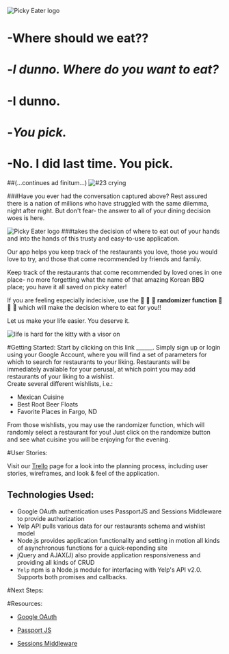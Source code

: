 ![Picky Eater logo](https://i.imgur.com/Z3CYOSZ.png)

# -Where should we eat??
# -_I dunno. Where do you want to eat?_
# -I dunno.
# -_You pick._
# -No. I did last time. You pick.


##(...continues ad finitum...)
![#23 crying](https://i.imgur.com/q767fPH.jpg)


###Have you ever had the conversation captured above? Rest assured there is a nation of millions who have struggled with the same dilemma, night after night. But don't fear- the answer to all of your dining decision woes is here.

![Picky Eater logo](https://i.imgur.com/Z3CYOSZ.png)
###takes the decision of where to eat out of your hands and into the hands of this trusty and easy-to-use application. 

Our app helps you keep track of the restaurants you love, those you would love to try, and those that come recommended by friends and family.

Keep track of the restaurants that come recommended by loved ones in one place- no more forgetting what the name of that amazing Korean BBQ place; you have it all saved on picky eater!

If you are feeling especially indecisive, use the 
:tada: :tada: :tada: **randomizer function** :tada: :tada: :tada:
which will make the decision where to eat for you!!

Let us make your life easier. You deserve it.

![life is hard for the kitty with a visor on](http://i.giphy.com/COZtHnD6Anijm.gif)


#Getting Started:
Start by clicking on this link ______.
Simply sign up or login using your Google Account, where you will find a set of parameters for which to search for restaurants to your liking. Restaurants will be immediately available for your perusal, at which point you may add restaurants of your liking to a wishlist.  
Create several different wishlists, i.e.:

* Mexican Cuisine
* Best Root Beer Floats
* Favorite Places in Fargo, ND

From those wishlists, you may use the randomizer function, which will randomly select a restaurant for you! Just click on the randomize button and see what cuisine you will be enjoying for the evening. 


#User Stories:

Visit our [Trello](https://trello.com/b/J1hegJdy/pickyeater) page for a look into the planning process, including user stories, wireframes, and look & feel of the application.


## Technologies Used:

- Google OAuth authentication uses PassportJS and Sessions Middleware to provide authorization
- Yelp API pulls various data for our restaurants schema and wishlist model
- Node.js provides application functionality and setting in motion all kinds of asynchronous functions for a quick-reponding site
- jQuery and AJAX(J) also provide application responsiveness and providing all kinds of CRUD
- `Yelp` npm is a Node.js module for interfacing with Yelp's API v2.0. Supports both promises and callbacks.


#Next Steps:


#Resources:  

- [Google OAuth](https://developers.google.com/identity/protocols/OAuth2)

- [Passport JS](http://passportjs.org/)

- [Sessions Middleware](https://github.com/expressjs/session)
